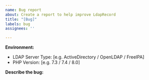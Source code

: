 ```yaml
---
name: Bug report
about: Create a report to help improve LdapRecord
title: "[Bug]"
labels: bug
assignees: ''

---
```


<!-- Please update the below information with your environment. -->
**Environment:**
 - LDAP Server Type: [e.g. ActiveDirectory / OpenLDAP / FreeIPA]
 - PHP Version: [e.g. 7.3 / 7.4 / 8.0]

**Describe the bug:**

